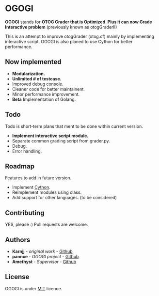# OGOGI

**OGOGI** stands for **OTOG Grader that is Optimized. Plus it can now Grade Interactive problem** (previously known as otogGraderII)

This is an attempt to improve otogGrader (otog.cf) mainly by implementing interactive script. OGOGI is also planed to use Cython for better performance.

## Now implemented

- **Modularization.**
- **Unlimited # of testcase.**
- Improved debug console.
- Cleaner code for better maintainent.
- Minor performance improvement.
- **Beta** Implementation of Golang.

## Todo

Todo is short-term plans that ment to be done within current version.

- **Implement interactive script module.**
- Separate common grading script from grader.py.
- Debug.
- Error handling.

## Roadmap

Features to add in future version.

- Implement [Cython](https://cython.org/).
- Reimplement modules using class.
- Add support for other languages. (to be considered)

## Contributing

YES, please :) Pull requests are welcome.

## Authors

- **Karnjj** - *original work* - [Github](https://github.com/karnjj)
- **pannxe** - *OGOGI project* - [Github](https://github.com/pannxe)
- **Amethyst** - *Supervisor* - [Github](https://github.com/sctpimming)

## License

OGOGI is under [MIT](https://choosealicense.com/licenses/mit/) licence.
